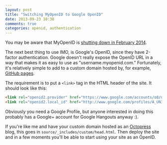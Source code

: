 ```yaml
---
layout: post
title: "Switching MyOpenID to Google OpenID"
date: 2013-09-23 10:38
comments: true
categories: openid, authentication
---
```


You may be aware that MyOpenID is
[shutting down in February 2014](http://thenextweb.com/insider/2013/09/04/myopenid-to-shut-down/).

The next best thing to use IMO, is Google's OpenID, since they have
2-factor authentication. Google doesn't really expose the OpenID URL
in a way that makes it as easy to use as "username.myopenid.com."
Fortunately, it's relatively simple to add to a custom domain hosted
by, for example, [GitHub pages](http://pages.github.com/).

The requirement is to put a `<link>` tag in the HTML header of the
site. It should look like this:

```html
<link rel="openid2.provider" href="https://www.google.com/accounts/o8/ud?source=profiles" />
<link rel="openid2.local_id" href="http://www.google.com/profiles/A_UNIQUE_GOOGLE_PROFILE_ID />
```

Obviously you need a Google Profile, but anyone interested in doing
this probably has a Google+ account for Google Hangouts anyway :).

If you're like me and have your custom domain hosted as an
[Octopress](http://octopress.org/) blog, this goes in
`source/_includes/custom/head.html`. Then deploy the site and in a few
moments you'll be able to start using your site as an OpenID.
